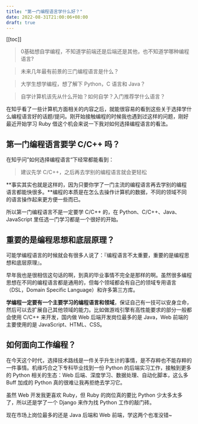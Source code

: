 ```yaml
---
title: "第一门编程语言学什么好？"
date: 2022-08-31T21:00:06+08:00
draft: true
---
```


[[toc]]



> 0基础想自学编程，不知道学前端还是后端还是其他，也不知道学哪种编程语言?



> 未来几年最有前景的三门编程语言是什么？



> 大学生想学编程，想了解下 Python，C 语言和 Java？



> 自学计算机该先从什么开始？如何自学？入门推荐学什么语言？

在知乎看了一些计算机方面相关的内容之后，就能很容易的看到这些关于选择学什么编程语言好的话题/提问。刚开始接触编程的时候我也遇到过这样的问题，刚好最近开始学习 Ruby 借这个机会来说一下我对如何选择编程语言的看法。

## 第一门编程语言要学 C/C++ 吗？

在知乎问”如何选择编程语言“下经常都能看到：

> 建议先学 C/C++，之后再去学别的编程语言就会更轻松

**事实其实也就是这样的，因为只要你学了一门主流的编程语言再去学别的编程语言都能快很多。**编程的本质是在怎么去操作计算机的数据，不同的领域不同的语言操作起来更方便一些而已。

所以第一门编程语言不是一定要学 C/C++ 的，在 Python、C/C++、Java、JavaScript 里任选一门学习都是一个很好的开始。

## 重要的是编程思想和底层原理？

可能学编程语言的时候就会有很多人说了：『编程语言不太重要，重要的是编程思想和底层原理』。

早年我也是很相信这句话的啊，到真的毕业事情不完全是那样的啊。虽然很多编程思想在不同的编程语言都是通用的，但每个领域都会有自己的领域专用语言（DSL，Domain Specific Language）和许多第三方库。

**学编程一定要有一个主要学习的编程语言和领域**，保证自己有一技可以安身立命，然后可以去扩展自己其他领域的能力。比如做游戏引擎有高性能要求的部分一般都会使用 C/C++ 来开发，国内做 Web 后端开发岗位最多的是 Java，Web 前端的主要使用的是 JavaScript、HTML、CSS。

## 如何面向工作编程？

在今天这个时代，选择技术路线是一件关乎升生计的事情，是不存粹也不能存粹的一件事情。机缘巧合之下专科毕业找到一份 Python 的后端实习工作，接触到更多的 Python 相关的生态：Web 后端、深度学习、数据处理、自动化脚本，这么多 Buff 加成的 Python 真的很难让我再拒绝去学习它。

虽然 Web 开发我更喜欢 Ruby，但 Ruby 的岗位真的要比 Python 少太多太多了，所以还是学了一个 Django 来作为找 Python 工作的敲门砖。

现在市场上岗位最多的还是 Java 后端和 Web 前端，学这两个也准没错~
